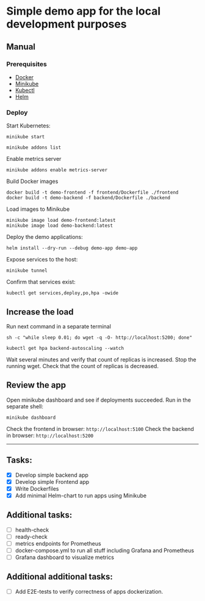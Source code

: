 # Simple demo app for the local development purposes

## Manual

### Prerequisites 

- [Docker](https://docs.docker.com/engine/install/)
- [Minikube](https://minikube.sigs.k8s.io/docs/start/)
- [Kubectl](https://kubernetes.io/docs/tasks/tools/#kubectl)
- [Helm](https://helm.sh/docs/intro/install/)

### Deploy

Start Kubernetes:
```
minikube start
```

```shell
minikube addons list
```

Enable metrics server
```shell
minikube addons enable metrics-server
```

Build Docker images
```
docker build -t demo-frontend -f frontend/Dockerfile ./frontend
docker build -t demo-backend -f backend/Dockerfile ./backend
```

Load images to Minikube
```
minikube image load demo-frontend:latest
minikube image load demo-backend:latest
```

Deploy the demo applications:
```
helm install --dry-run --debug demo-app demo-app
```

Expose services to the host:
```
minikube tunnel
```

Confirm that services exist:
```
kubectl get services,deploy,po,hpa -owide
```

## Increase the load
Run next command in a separate terminal
```shell
sh -c "while sleep 0.01; do wget -q -O- http://localhost:5200; done"
```

```shell
kubectl get hpa backend-autoscaling --watch
```

Wait several minutes and verify that count of replicas is increased.
Stop the running wget.
Check that the count of replicas is decreased.

## Review the app

Open minikube dashboard and see if deployments succeeded. 
Run in the separate shell:
```
minikube dashboard
```

Check the frontend in browser: `http://localhost:5100`
Check the backend in browser: `http://localhost:5200`

---

## Tasks:
- [x] Develop simple backend app 
- [x] Develop simple Frontend app 
- [x] Write Dockerfiles
- [x] Add minimal Helm-chart to run apps using Minikube

## Additional tasks:
- [ ] health-check
- [ ] ready-check
- [ ] metrics endpoints for Prometheus
- [ ] docker-compose.yml to run all stuff including Grafana and Prometheus
- [ ] Grafana dashboard to visualize metrics

## Additional additional tasks:
- [ ] Add E2E-tests to verify correctness of apps dockerization.